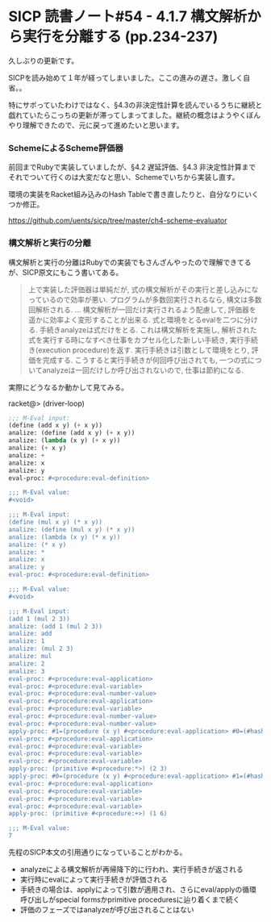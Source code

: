 SICP 読書ノート#54 - 4.1.7 構文解析から実行を分離する (pp.234-237)
======================================

久しぶりの更新です。

SICPを読み始めて１年が経ってしまいました。ここの進みの遅さ。激しく自省。。

特にサボっていたわけではなく、§4.3の非決定性計算を読んでいるうちに継続と戯れていたらこっちの更新が滞ってしまってました。継続の概念はようやくぼんやり理解できたので、元に戻って進めたいと思います。


### SchemeによるScheme評価器

前回までRubyで実装していましたが、§4.2 遅延評価、§4.3 非決定性計算までそれでついて行くのは大変だなと思い、Schemeでいちから実装し直す。

環境の実装をRacket組み込みのHash Tableで書き直したりと、自分なりにいくつか修正。

https://github.com/uents/sicp/tree/master/ch4-scheme-evaluator


### 構文解析と実行の分離

構文解析と実行の分離はRubyでの実装でもさんざんやったので理解できてるが、SICP原文にもこう書いてある。

> 上で実装した評価器は単純だが, 式の構文解析がその実行と差し込みになっているので効率が悪い. プログラムが多数回実行されるなら, 構文は多数回解析される. 
> ...
> 構文解析が一回だけ実行されるよう配慮して, 評価器を遥かに効率よく変形することが出来る. 式と環境をとるevalを二つに分ける. 手続きanalyzeは式だけをとる. これは構文解析を実施し, 解析された式を実行する時になすべき仕事をカプセル化した新しい手続き, 実行手続き(execution procedure)を返す. 実行手続きは引数として環境をとり, 評価を完成する. こうすると実行手続きが何回呼び出されても, 一つの式についてanalyzeは一回だけしか呼び出されないので, 仕事は節約になる. 

実際にどうなるか動かして見てみる。

racket@> (driver-loop)

```scheme
;;; M-Eval input:
(define (add x y) (+ x y))
analize: (define (add x y) (+ x y)) 
analize: (lambda (x y) (+ x y)) 
analize: (+ x y) 
analize: + 
analize: x 
analize: y 
eval-proc: #<procedure:eval-definition> 

;;; M-Eval value:
#<void>

;;; M-Eval input:
(define (mul x y) (* x y))
analize: (define (mul x y) (* x y)) 
analize: (lambda (x y) (* x y)) 
analize: (* x y) 
analize: * 
analize: x 
analize: y 
eval-proc: #<procedure:eval-definition> 

;;; M-Eval value:
#<void>

;;; M-Eval input:
(add 1 (mul 2 3))
analize: (add 1 (mul 2 3)) 
analize: add 
analize: 1 
analize: (mul 2 3) 
analize: mul 
analize: 2 
analize: 3 
eval-proc: #<procedure:eval-application> 
eval-proc: #<procedure:eval-variable> 
eval-proc: #<procedure:eval-number-value> 
eval-proc: #<procedure:eval-application> 
eval-proc: #<procedure:eval-variable> 
eval-proc: #<procedure:eval-number-value> 
eval-proc: #<procedure:eval-number-value> 
apply-proc: #1=(procedure (x y) #<procedure:eval-application> #0=(#hash((add . (procedure (x y) #<procedure:eval-application> #0#)) (false . #<procedure:...aluator/repl.scm:19:33>) (+ . (primitive #<procedure:+>)) (- . (primitive #<procedure:->)) (* . (primitive #<procedure:*>)) (/ . (primitive #<procedure:/>)) (= . (primitive #<procedure:=>)) (mul . #1#) (true . #<procedure:...aluator/repl.scm:18:32>)) #hash())) (2 3) 
eval-proc: #<procedure:eval-application> 
eval-proc: #<procedure:eval-variable> 
eval-proc: #<procedure:eval-variable> 
eval-proc: #<procedure:eval-variable> 
apply-proc: (primitive #<procedure:*>) (2 3) 
apply-proc: #0=(procedure (x y) #<procedure:eval-application> #1=(#hash((add . #0#) (false . #<procedure:...aluator/repl.scm:19:33>) (+ . (primitive #<procedure:+>)) (- . (primitive #<procedure:->)) (* . (primitive #<procedure:*>)) (/ . (primitive #<procedure:/>)) (= . (primitive #<procedure:=>)) (mul . (procedure (x y) #<procedure:eval-application> #1#)) (true . #<procedure:...aluator/repl.scm:18:32>)) #hash())) (1 6) 
eval-proc: #<procedure:eval-application> 
eval-proc: #<procedure:eval-variable> 
eval-proc: #<procedure:eval-variable> 
eval-proc: #<procedure:eval-variable> 
apply-proc: (primitive #<procedure:+>) (1 6) 

;;; M-Eval value:
7
```

先程のSICP本文の引用通りになっていることがわかる。

- analyzeによる構文解析が再帰降下的に行われ、実行手続きが返される
- 実行時にevalによって実行手続きが評価される
- 手続きの場合は、applyによって引数が適用され、さらにeval/applyの循環呼び出しがspecial formsかprimitive proceduresに辿り着くまで続く
- 評価のフェーズではanalyzeが呼び出されることはない
